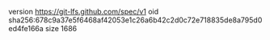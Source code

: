 version https://git-lfs.github.com/spec/v1
oid sha256:678c9a37e5f6468af42053e1c26a6b42c2d0c72e718835de8a795d0ed4fe166a
size 1686
